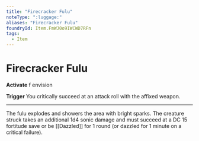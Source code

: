 ```yaml
---
title: "Firecracker Fulu"
noteType: ":luggage:"
aliases: "Firecracker Fulu"
foundryId: Item.FmWJ0o9IWCWD7RFn
tags:
  - Item
---
```


# Firecracker Fulu

**Activate** f envision

**Trigger** You critically succeed at an attack roll with the affixed weapon.

* * *

The fulu explodes and showers the area with bright sparks. The creature struck takes an additional 1d4 sonic damage and must succeed at a DC 15 fortitude save or be [[Dazzled]] for 1 round (or dazzled for 1 minute on a critical failure).
